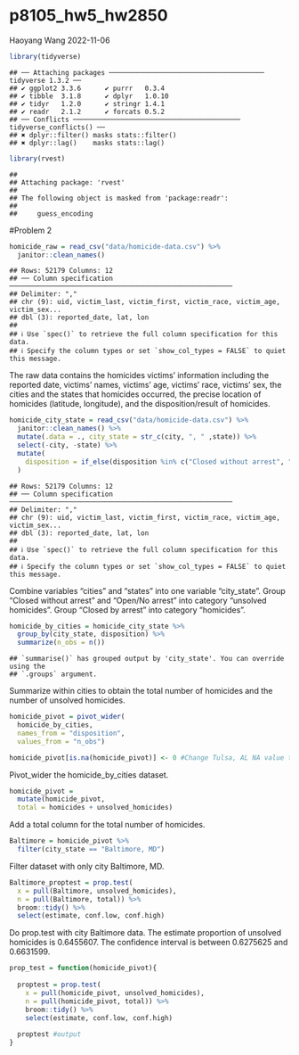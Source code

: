 p8105_hw5_hw2850
================
Haoyang Wang
2022-11-06

``` r
library(tidyverse)
```

    ## ── Attaching packages ─────────────────────────────────────── tidyverse 1.3.2 ──
    ## ✔ ggplot2 3.3.6      ✔ purrr   0.3.4 
    ## ✔ tibble  3.1.8      ✔ dplyr   1.0.10
    ## ✔ tidyr   1.2.0      ✔ stringr 1.4.1 
    ## ✔ readr   2.1.2      ✔ forcats 0.5.2 
    ## ── Conflicts ────────────────────────────────────────── tidyverse_conflicts() ──
    ## ✖ dplyr::filter() masks stats::filter()
    ## ✖ dplyr::lag()    masks stats::lag()

``` r
library(rvest)
```

    ## 
    ## Attaching package: 'rvest'
    ## 
    ## The following object is masked from 'package:readr':
    ## 
    ##     guess_encoding

\#Problem 2

``` r
homicide_raw = read_csv("data/homicide-data.csv") %>% 
  janitor::clean_names()
```

    ## Rows: 52179 Columns: 12
    ## ── Column specification ────────────────────────────────────────────────────────
    ## Delimiter: ","
    ## chr (9): uid, victim_last, victim_first, victim_race, victim_age, victim_sex...
    ## dbl (3): reported_date, lat, lon
    ## 
    ## ℹ Use `spec()` to retrieve the full column specification for this data.
    ## ℹ Specify the column types or set `show_col_types = FALSE` to quiet this message.

The raw data contains the homicides victims’ information including the
reported date, victims’ names, victims’ age, victims’ race, victims’
sex, the cities and the states that homicides occurred, the precise
location of homicides (latitude, longitude), and the disposition/result
of homicides.

``` r
homicide_city_state = read_csv("data/homicide-data.csv") %>% 
  janitor::clean_names() %>% 
  mutate(.data = ., city_state = str_c(city, ", " ,state)) %>% 
  select(-city, -state) %>% 
  mutate(
    disposition = if_else(disposition %in% c("Closed without arrest", "Open/No arrest"), "unsolved_homicides", "homicides")
  )
```

    ## Rows: 52179 Columns: 12
    ## ── Column specification ────────────────────────────────────────────────────────
    ## Delimiter: ","
    ## chr (9): uid, victim_last, victim_first, victim_race, victim_age, victim_sex...
    ## dbl (3): reported_date, lat, lon
    ## 
    ## ℹ Use `spec()` to retrieve the full column specification for this data.
    ## ℹ Specify the column types or set `show_col_types = FALSE` to quiet this message.

Combine variables “cities” and “states” into one variable “city_state”.
Group “Closed without arrest” and “Open/No arrest” into category
“unsolved homicides”. Group “Closed by arrest” into category
“homicides”.

``` r
homicide_by_cities = homicide_city_state %>% 
  group_by(city_state, disposition) %>% 
  summarize(n_obs = n())
```

    ## `summarise()` has grouped output by 'city_state'. You can override using the
    ## `.groups` argument.

Summarize within cities to obtain the total number of homicides and the
number of unsolved homicides.

``` r
homicide_pivot = pivot_wider(
  homicide_by_cities,
  names_from = "disposition",
  values_from = "n_obs") 

homicide_pivot[is.na(homicide_pivot)] <- 0 #Change Tulsa, AL NA value to 0
```

Pivot_wider the homicide_by_cities dataset.

``` r
homicide_pivot = 
  mutate(homicide_pivot,
  total = homicides + unsolved_homicides)
```

Add a total column for the total number of homicides.

``` r
Baltimore = homicide_pivot %>% 
  filter(city_state == "Baltimore, MD")
```

Filter dataset with only city Baltimore, MD.

``` r
Baltimore_proptest = prop.test(
  x = pull(Baltimore, unsolved_homicides),
  n = pull(Baltimore, total)) %>% 
  broom::tidy() %>% 
  select(estimate, conf.low, conf.high)
```

Do prop.test with city Baltimore data. The estimate proportion of
unsolved homicides is 0.6455607. The confidence interval is between
0.6275625 and 0.6631599.

``` r
prop_test = function(homicide_pivot){
  
  proptest = prop.test(
    x = pull(homicide_pivot, unsolved_homicides),
    n = pull(homicide_pivot, total)) %>% 
    broom::tidy() %>% 
    select(estimate, conf.low, conf.high)
  
  proptest #output
}
```
